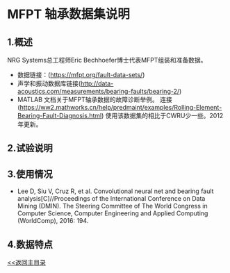 # MFPT 轴承数据集说明

## 1.概述
NRG Systems总工程师Eric Bechhoefer博士代表MFPT组装和准备数据。
* 数据链接：(https://mfpt.org/fault-data-sets/)
* 声学和振动数据库链接(http://data-acoustics.com/measurements/bearing-faults/bearing-2/)
* MATLAB 文档关于MFPT轴承数据的故障诊断举例。
连接(https://ww2.mathworks.cn/help/predmaint/examples/Rolling-Element-Bearing-Fault-Diagnosis.html)
使用该数据集的相比于CWRU少一些。2012年更新。

## 2.试验说明

## 3.使用情况
* Lee D, Siu V, Cruz R, et al. Convolutional neural net and bearing fault analysis[C]//Proceedings of the International Conference on Data Mining (DMIN). The Steering Committee of The World Congress in Computer Science, Computer Engineering and Applied Computing (WorldComp), 2016: 194.
## 4.数据特点

[<<返回主目录](../README.md)
